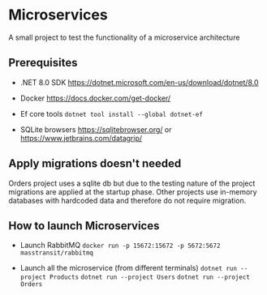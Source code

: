 # Microservices

A small project to test the functionality of a microservice architecture

## Prerequisites

- .NET 8.0 SDK
https://dotnet.microsoft.com/en-us/download/dotnet/8.0

- Docker
https://docs.docker.com/get-docker/

- Ef core tools
`dotnet tool install --global dotnet-ef`

- SQLite browsers
https://sqlitebrowser.org/
or
https://www.jetbrains.com/datagrip/

## Apply migrations doesn't needed
Orders project uses a sqlite db but due to the testing nature of the project migrations are applied at the startup phase.
Other projects use in-memory databases with hardcoded data and therefore do not require migration.

## How to launch Microservices

- Launch RabbitMQ
`docker run -p 15672:15672 -p 5672:5672 masstransit/rabbitmq`

- Launch all the microservice (from different terminals)
`dotnet run --project Products`
`dotnet run --project Users`
`dotnet run --project Orders`

